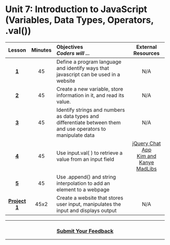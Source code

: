 # Unit 7: Introduction to JavaScript (Variables, Data Types, Operators, .val())





|Lesson|Minutes|Objectives <br> *Coders will ...*|External Resources
|:-------:|:-------:|:-------|:-------:|
|[**1**](https://drive.google.com/open?id=15RmFrg2Uioph0_pYQXtsPS-IaaUi9AaIMcq6Day2Sok)|45|Define a program language and identify ways that javascript can be used in a website|N/A|
|[**2**](https://drive.google.com/open?id=1riqeAMIuZX9k998cPgCqCvVZ4EJGPHK7B0AGeLDUdsA)|45|Create a new variable, store information in it, and read its value.|N/A|
|[**3**](https://drive.google.com/open?id=1fZSXZg-zw2dEAP1x5Ro4eak85qX_2MZn0A27B1WKnHg)|45|Identify strings and numbers as data types and differentiate between them and use operators to manipulate data|N/A| 
|[**4**](https://drive.google.com/open?id=1PdAiN0QeiIBonQMUK7IrWiJclt_U2IyG77E8HBZi24U)|45|Use input.val( ) to retrieve a value from an input field|[jQuery Chat App](https://docs.google.com/presentation/d/18FW4QA7NVAMQOajZZY3HTKWc_uxRyzHpUIAseL50mvg/edit#slide=id.g14ecb9111c_1_0)<br> [Kim and Kanye MadLibs](https://popcode.org/?snapshot=40707ed7-69ac-4ccd-a960-0a58eca02ade)|
|[**5**](https://drive.google.com/open?id=1pZe7fy22n02GOjR2DsoNWoNGpeolBq8QPeyZC3zx90w)|45|Use .append() and string interpolation to add an element to a webpage|| 
|[**Project 1**](https://drive.google.com/open?id=1XmJY8_0G10YnnoYECHkh9D0aXXaA2C8AwYbV6e4XNxA)|45x2|Create a website that stores user input, manipulates the input and displays output|N/A|
----
<h3 align="center"><a href="https://docs.google.com/forms/d/e/1FAIpQLSeLpI-m6UKvIxk97F8R1iidFRaYXJ3dfcUuIjx2Pz0WMfO1SA/viewform">Submit Your Feedback</a>  </h3>

----



